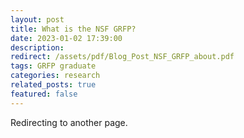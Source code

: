 ```yaml
---
layout: post
title: What is the NSF GRFP?
date: 2023-01-02 17:39:00
description: 
redirect: /assets/pdf/Blog_Post_NSF_GRFP_about.pdf
tags: GRFP graduate
categories: research
related_posts: true
featured: false
---
```


Redirecting to another page.
